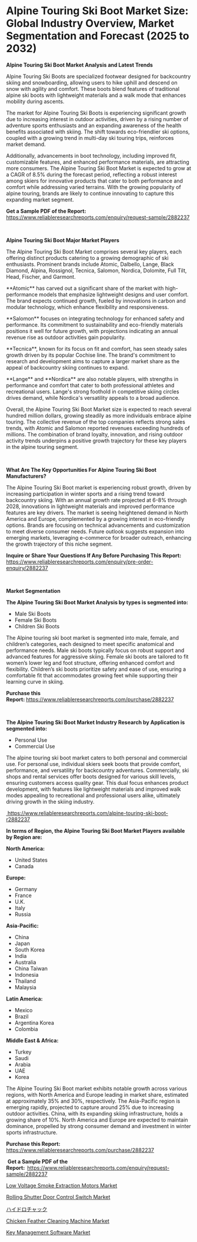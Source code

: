 <p><h1>Alpine Touring Ski Boot Market Size: Global Industry Overview, Market Segmentation and Forecast (2025 to 2032)</h1></p><p><strong>Alpine Touring Ski Boot Market Analysis and Latest Trends</strong></p>
<p><p>Alpine Touring Ski Boots are specialized footwear designed for backcountry skiing and snowboarding, allowing users to hike uphill and descend on snow with agility and comfort. These boots blend features of traditional alpine ski boots with lightweight materials and a walk mode that enhances mobility during ascents. </p><p>The market for Alpine Touring Ski Boots is experiencing significant growth due to increasing interest in outdoor activities, driven by a rising number of adventure sports enthusiasts and an expanding awareness of the health benefits associated with skiing. The shift towards eco-friendlier ski options, coupled with a growing trend in multi-day ski touring trips, reinforces market demand. </p><p>Additionally, advancements in boot technology, including improved fit, customizable features, and enhanced performance materials, are attracting more consumers. The Alpine Touring Ski Boot Market is expected to grow at a CAGR of 8.5% during the forecast period, reflecting a robust interest among skiers for innovative products that cater to both performance and comfort while addressing varied terrains. With the growing popularity of alpine touring, brands are likely to continue innovating to capture this expanding market segment.</p></p>
<p><strong>Get a Sample PDF of the Report:&nbsp;</strong> <a href="https://www.reliableresearchreports.com/enquiry/request-sample/2882237?utm_campaign=38&utm_medium=2&utm_source=Github&utm_content=ia&utm_term=13032025&utm_id=alpine-touring-ski-boot">https://www.reliableresearchreports.com/enquiry/request-sample/2882237</a></p>
<p>&nbsp;</p>
<p><strong>Alpine Touring Ski Boot Major Market Players</strong></p>
<p><p>The Alpine Touring Ski Boot Market comprises several key players, each offering distinct products catering to a growing demographic of ski enthusiasts. Prominent brands include Atomic, Dalbello, Lange, Black Diamond, Alpina, Rossignol, Tecnica, Salomon, Nordica, Dolomite, Full Tilt, Head, Fischer, and Garmont.</p><p>**Atomic** has carved out a significant share of the market with high-performance models that emphasize lightweight designs and user comfort. The brand expects continued growth, fueled by innovations in carbon and modular technology, which enhance flexibility and responsiveness.</p><p>**Salomon** focuses on integrating technology for enhanced safety and performance. Its commitment to sustainability and eco-friendly materials positions it well for future growth, with projections indicating an annual revenue rise as outdoor activities gain popularity.</p><p>**Tecnica**, known for its focus on fit and comfort, has seen steady sales growth driven by its popular Cochise line. The brand's commitment to research and development aims to capture a larger market share as the appeal of backcountry skiing continues to expand.</p><p>**Lange** and **Nordica** are also notable players, with strengths in performance and comfort that cater to both professional athletes and recreational users. Lange's strong foothold in competitive skiing circles drives demand, while Nordica's versatility appeals to a broad audience.</p><p>Overall, the Alpine Touring Ski Boot Market size is expected to reach several hundred million dollars, growing steadily as more individuals embrace alpine touring. The collective revenue of the top companies reflects strong sales trends, with Atomic and Salomon reported revenues exceeding hundreds of millions. The combination of brand loyalty, innovation, and rising outdoor activity trends underpins a positive growth trajectory for these key players in the alpine touring segment.</p></p>
<p>&nbsp;</p>
<p><strong>What Are The Key Opportunities For Alpine Touring Ski Boot Manufacturers?</strong></p>
<p><p>The Alpine Touring Ski Boot market is experiencing robust growth, driven by increasing participation in winter sports and a rising trend toward backcountry skiing. With an annual growth rate projected at 6-8% through 2028, innovations in lightweight materials and improved performance features are key drivers. The market is seeing heightened demand in North America and Europe, complemented by a growing interest in eco-friendly options. Brands are focusing on technical advancements and customization to meet diverse consumer needs. Future outlook suggests expansion into emerging markets, leveraging e-commerce for broader outreach, enhancing the growth trajectory of this niche segment.</p></p>
<p><strong>Inquire or Share Your Questions If Any Before Purchasing This Report:</strong> <a href="https://www.reliableresearchreports.com/enquiry/pre-order-enquiry/2882237?utm_campaign=38&utm_medium=2&utm_source=Github&utm_content=ia&utm_term=13032025&utm_id=alpine-touring-ski-boot">https://www.reliableresearchreports.com/enquiry/pre-order-enquiry/2882237</a></p>
<p>&nbsp;</p>
<p><strong>Market Segmentation</strong></p>
<p><strong>The Alpine Touring Ski Boot Market Analysis by types is segmented into:</strong></p>
<p><ul><li>Male Ski Boots</li><li>Female Ski Boots</li><li>Children Ski Boots</li></ul></p>
<p><p>The Alpine touring ski boot market is segmented into male, female, and children’s categories, each designed to meet specific anatomical and performance needs. Male ski boots typically focus on robust support and advanced features for aggressive skiing. Female ski boots are tailored to fit women’s lower leg and foot structure, offering enhanced comfort and flexibility. Children’s ski boots prioritize safety and ease of use, ensuring a comfortable fit that accommodates growing feet while supporting their learning curve in skiing.</p></p>
<p><strong>Purchase this Report:&nbsp;</strong><a href="https://www.reliableresearchreports.com/purchase/2882237?utm_campaign=38&utm_medium=2&utm_source=Github&utm_content=ia&utm_term=13032025&utm_id=alpine-touring-ski-boot">https://www.reliableresearchreports.com/purchase/2882237</a></p>
<p>&nbsp;</p>
<p><strong>The Alpine Touring Ski Boot Market Industry Research by Application is segmented into:</strong></p>
<p><ul><li>Personal Use</li><li>Commercial Use</li></ul></p>
<p><p>The alpine touring ski boot market caters to both personal and commercial use. For personal use, individual skiers seek boots that provide comfort, performance, and versatility for backcountry adventures. Commercially, ski shops and rental services offer boots designed for various skill levels, ensuring customers access quality gear. This dual focus enhances product development, with features like lightweight materials and improved walk modes appealing to recreational and professional users alike, ultimately driving growth in the skiing industry.</p></p>
<p><a href="https://www.reliableresearchreports.com/alpine-touring-ski-boot-r2882237?utm_campaign=38&utm_medium=2&utm_source=Github&utm_content=ia&utm_term=13032025&utm_id=alpine-touring-ski-boot">&nbsp;https://www.reliableresearchreports.com/alpine-touring-ski-boot-r2882237</a></p>
<p><strong>In terms of Region, the Alpine Touring Ski Boot Market Players available by Region are:</strong></p>
<p>
    <p> <strong> North America: </strong>
        <ul>
            <li>United States</li>
            <li>Canada</li>
        </ul>
        </p> 
    <p> <strong> Europe: </strong>
        <ul>
            <li>Germany</li>
            <li>France</li>
            <li>U.K.</li>
            <li>Italy</li>
            <li>Russia</li>
        </ul>
        </p> 
    <p> <strong> Asia-Pacific: </strong>
        <ul>
            <li>China</li>
            <li>Japan</li>
            <li>South Korea</li>
            <li>India</li>
            <li>Australia</li>
            <li>China Taiwan</li>
            <li>Indonesia</li>
            <li>Thailand</li>
            <li>Malaysia</li>
        </ul>
        </p> 
    <p> <strong> Latin America: </strong>
        <ul>
            <li>Mexico</li>
            <li>Brazil</li>
            <li>Argentina Korea</li>
            <li>Colombia</li>
        </ul>
        </p> 
    <p> <strong> Middle East & Africa: </strong>
        <ul>
            <li>Turkey</li>
            <li>Saudi</li>
            <li>Arabia</li>
            <li>UAE</li>
            <li>Korea</li>
        </ul>
    </p>
    </p>
<p><p>The Alpine Touring Ski Boot market exhibits notable growth across various regions, with North America and Europe leading in market share, estimated at approximately 35% and 30%, respectively. The Asia-Pacific region is emerging rapidly, projected to capture around 25% due to increasing outdoor activities. China, with its expanding skiing infrastructure, holds a growing share of 10%. North America and Europe are expected to maintain dominance, propelled by strong consumer demand and investment in winter sports infrastructure.</p></p>
<p><strong>Purchase this Report: </strong><a href="https://www.reliableresearchreports.com/purchase/2882237?utm_campaign=38&utm_medium=2&utm_source=Github&utm_content=ia&utm_term=13032025&utm_id=alpine-touring-ski-boot">https://www.reliableresearchreports.com/purchase/2882237</a></p>
<p>&nbsp;<strong>Get a Sample PDF of the Report:&nbsp;&nbsp;</strong><a href="https://www.reliableresearchreports.com/enquiry/request-sample/2882237?utm_campaign=38&utm_medium=2&utm_source=Github&utm_content=ia&utm_term=13032025&utm_id=alpine-touring-ski-boot">https://www.reliableresearchreports.com/enquiry/request-sample/2882237</a></p>
<p><strong></strong></p>
<p><p><a href="https://github.com/widlerumland/Market-Research-Report-List-1/blob/main/low-voltage-smoke-extraction-motors-market.md?utm_campaign=38&utm_medium=2&utm_source=Github&utm_content=ia&utm_term=13032025&utm_id=alpine-touring-ski-boot">Low Voltage Smoke Extraction Motors Market</a></p><p><a href="https://github.com/panciujoslin3/Market-Research-Report-List-1/blob/main/rolling-shutter-door-control-switch-market.md?utm_campaign=38&utm_medium=2&utm_source=Github&utm_content=ia&utm_term=13032025&utm_id=alpine-touring-ski-boot">Rolling Shutter Door Control Switch Market</a></p><p><a href="https://github.com/mohamedbakry57/Market-Research-Report-List-7/blob/main/409942043542.md?utm_campaign=38&utm_medium=2&utm_source=Github&utm_content=ia&utm_term=13032025&utm_id=alpine-touring-ski-boot">ハイドロチャック</a></p><p><a href="https://github.com/uldularido/Market-Research-Report-List-1/blob/main/chicken-feather-cleaning-machine-market.md?utm_campaign=38&utm_medium=2&utm_source=Github&utm_content=ia&utm_term=13032025&utm_id=alpine-touring-ski-boot">Chicken Feather Cleaning Machine Market</a></p><p><a href="https://github.com/decockogbaro25/Market-Research-Report-List-1/blob/main/key-management-software-market.md?utm_campaign=38&utm_medium=2&utm_source=Github&utm_content=ia&utm_term=13032025&utm_id=alpine-touring-ski-boot">Key Management Software Market</a></p></p>